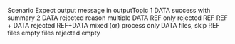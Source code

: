 Scenario	Expect output message in outputTopic
1 DATA	success with summary
2 DATA	rejected reason multiple DATA
REF only	rejected REF
REF + DATA	rejected REF+DATA mixed (or) process only DATA files, skip REF files
empty files	rejected empty
